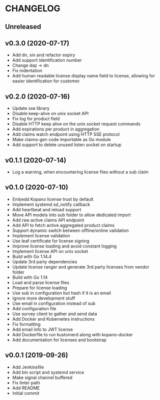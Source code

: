 # CHANGELOG

## Unreleased



## v0.3.0 (2020-07-17)

- Add dn, sin and refactor expiry
- Add support identification number
- Change dsp -> dn
- Fix indentation
- Add human readable license display name field to license, allowing for easier identification for customer.


## v0.2.0 (2020-07-16)

- Update sse library
- Disable keep-alive on unix socket API
- Fix log for product field
- Disable HTTP keep alive on the unix socket request commands
- Add expirations per product in aggregation
- Add claims watch endpoint using HTTP SSE protocol
- Make claims-gen code importable as Go module
- Add support to delete unused listen socket on startup


## v0.1.1 (2020-07-14)

- Log a warning, when encountering license files without a sub claim


## v0.1.0 (2020-07-10)

- Embedd Kopano license trust by default
- Implement systemd sd_notify callback
- Add heartbeat and reload support
- Move API models into sub folder to allow dedicated import
- Add raw active claims API endpoint
- Add API to fetch active aggregated product claims
- Support dynamic switch between offline/online validation
- Implement license validation
- Use leaf certificate for license signing
- Improve license loading and avoid constant logging
- Implement license API on unix socket
- Build with Go 1.14.4
- Update 3rd party dependencies
- Update license ranger and generate 3rd party licenses from vendor folder
- Build with Go 1.14
- Load and parse license files
- Prepare for license loading
- Use sub in configuration but hash if it is an email
- Ignore more development stuff
- Use email in configuration instead of sub
- Add configuration file
- Use survey client to gather and send data
- Add Docker and Kubernetes instructions
- Fix formatting
- Add email info to JWT license
- Add Dockerfile to run kustomerd along with kopano-docker
- Add documentation for licenses and bootstrap


## v0.0.1 (2019-09-26)

- Add Jenkinsfile
- Add bin script and systemd service
- Make signal channel buffered
- Fix linter path
- Add README
- Initial commit

